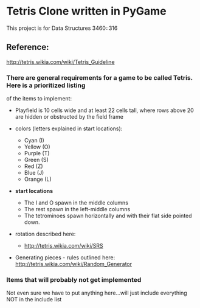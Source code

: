 # Tetris Clone written in PyGame

This project is for Data Structures 3460::316

## Reference:
http://tetris.wikia.com/wiki/Tetris_Guideline

### There are general requirements for a game to be called Tetris. Here is a prioritized listing
of the items to implement:

* Playfield is 10 cells wide and at least 22 cells tall, where rows above 20 are hidden or obstructed by the field frame
* colors (letters explained in start locations):
    * Cyan (I)
    * Yellow (O)
    * Purple (T)
    * Green (S)
    * Red (Z)
    * Blue (J)
    * Orange (L)

* **start locations**
    * The I and O spawn in the middle columns
    * The rest spawn in the left-middle columns
    * The tetrominoes spawn horizontally and with their flat side pointed down.

* rotation described here:
    * http://tetris.wikia.com/wiki/SRS

* Generating pieces - rules outlined here: http://tetris.wikia.com/wiki/Random_Generator

### Items that will probably not get implemented

Not even sure we have to put anything here...will just include everything NOT in the include list


